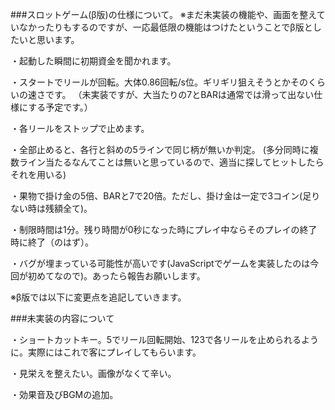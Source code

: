 ###スロットゲーム(β版)の仕様について。
※まだ未実装の機能や、画面を整えていなかったりもするのですが、一応最低限の機能はつけたということでβ版としたいと思います。

・起動した瞬間に初期資金を聞かれます。

・スタートでリールが回転。大体0.86回転/s位。ギリギリ狙えそうとかそのくらいの速さです。
（未実装ですが、大当たりの7とBARは通常では滑って出ない仕様にする予定です。）

・各リールをストップで止めます。

・全部止めると、各行と斜めの5ラインで同じ柄が無いか判定。
(多分同時に複数ライン当たるなんてことは無いと思っているので、適当に探してヒットしたらそれを用いる)

・果物で掛け金の5倍、BARと7で20倍。ただし、掛け金は一定で3コイン(足りない時は残額全て)。

・制限時間は1分。残り時間が0秒になった時にプレイ中ならそのプレイの終了時に終了（のはず）。

・バグが埋まっている可能性が高いです(JavaScriptでゲームを実装したのは今回が初めてなので)。あったら報告お願いします。

※β版では以下に変更点を追記していきます。

###未実装の内容について

・ショートカットキー。5でリール回転開始、123で各リールを止められるように。実際にはこれで客にプレイしてもらいます。

・見栄えを整えたい。画像がなくて辛い。

・効果音及びBGMの追加。

